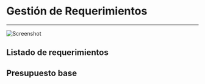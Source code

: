 # Gestión de Requerimientos
***************************

![Screenshot](img/logokavac.png#imagen)

## Listado de requerimientos 

## Presupuesto base